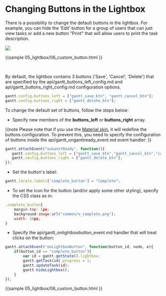 Changing Buttons in the Lightbox
============================================
There is a possibility to change the default buttons in the lightbox. For example, you can hide the 'Edit' button for a group of users that can just view tasks or add a new button "Print" that will allow users
to print the task description. 

<img src="desktop/complete_button.png"/>


{{sample
	05_lightbox/06_custom_button.html
}}


<br>

By default, the lightbox contains 3 buttons ('Save', 'Cancel', 'Delete') that are specified by the api/gantt_buttons_left_config.md and api/gantt_buttons_right_config.md configuration options.

~~~js
gantt.config.buttons_left = ["gantt_save_btn", "gantt_cancel_btn"];
gantt.config.buttons_right = ["gantt_delete_btn"];
~~~

To change the default set of buttons, follow the steps below:

- Specify new members of the <b>buttons_left</b> or <b>buttons_right</b> array. 

{{note
Please note that if you use the [Material skin](desktop/skins.md#materialskin), it will redefine the buttons configuration. 
To prevent this, you need to specify the configuration of buttons inside the api/gantt_onganttready_event.md event handler:
}}

~~~js
gantt.attachEvent("onGanttReady", function(){
   gantt.config.buttons_left = ["gantt_save_btn","gantt_cancel_btn","complete_button"];   
   gantt.config.buttons_right = ["gantt_delete_btn"];               
});
~~~

- Set the button's label:

~~~js
gantt.locale.labels["complete_button"] = "Complete";
~~~

- To set the icon for the button (and/or apply some other styling), specify the CSS class as in:

~~~js
.complete_button{
	margin-top: 1px;
    background-image:url("common/v_complete.png");
    width: 20px;
}
~~~

- Specify the  api/gantt_onlightboxbutton_event.md handler that will treat clicks on the button:

~~~js
gantt.attachEvent("onLightboxButton", function(button_id, node, e){
	if(button_id == "complete_button"){
    	var id = gantt.getState().lightbox;
        gantt.getTask(id).progress = 1;
        gantt.updateTask(id);
        gantt.hideLightbox();
    }
});
~~~


{{sample
	05_lightbox/06_custom_button.html
}}